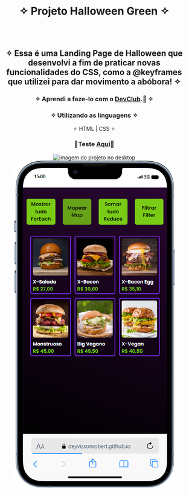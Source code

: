 <div align="center">
  
# ✧ Projeto Halloween Green ✧
<br> <br>

## ✧ Essa é uma Landing Page de Halloween que desenvolvi a fim de praticar novas funcionalidades do CSS, como a @keyframes que utilizei para dar movimento a abóbora! ✧
### ✧ Aprendi a faze-lo com o <a href="https://rodolfomori.com.br/devclub/" target="_blank">DevClub</a>.🚀 ✧

### ✧ Utilizando as linguagens ✧
✧ HTML | CSS ✧
### <p>👾Teste <a href="https://drs-halloween-green.netlify.app/" target="_blank">Aqui</a>👾</p>
  </div>

<div align="center" display="inline-block">
<img  alt="imagem do projeto no desktop" src="https://github.com/DeyvissonRobert/Projeto-7-Dev-Burger/blob/main/img/Dev%20Burger%20pc.gif">
<img alt="imagem do projeto no mobile" src="https://github.com/DeyvissonRobert/Projeto-7-Dev-Burger/blob/main/img/DevBurger%20mobile.png">
</div>
